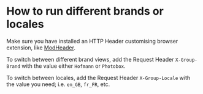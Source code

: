 # How to run different brands or locales

Make sure you have installed an HTTP Header customising browser extension, like [ModHeader](https://chrome.google.com/webstore/detail/modheader/idgpnmonknjnojddfkpgkljpfnnfcklj?hl=en).

To switch between different brand views, add the Request Header `X-Group-Brand` with the value either `Hofmann` or `Photobox`.

To switch between locales, add the Request Header `X-Group-Locale` with the value you need; i.e. `en_GB`, `fr_FR`, etc.
